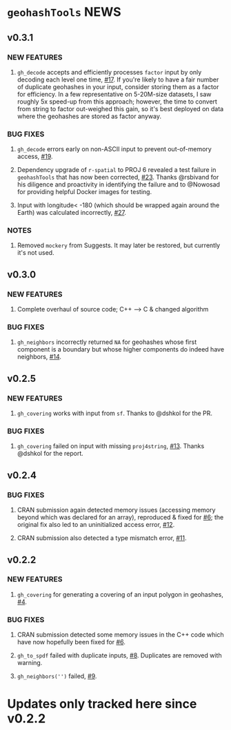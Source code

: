 # `geohashTools` NEWS

## v0.3.1

### NEW FEATURES

 1. `gh_decode` accepts and efficiently processes `factor` input by only decoding each level one time, [#17](https://github.com/MichaelChirico/geohashTools/issues/17). If you're likely to have a fair number of duplicate geohashes in your input, consider storing them as a factor for efficiency. In a few representative on 5-20M-size datasets, I saw roughly 5x speed-up from this approach; however, the time to convert from string to factor out-weighed this gain, so it's best deployed on data where the geohashes are stored as factor anyway.

### BUG FIXES

 1. `gh_decode` errors early on non-ASCII input to prevent out-of-memory access, [#19](https://github.com/MichaelChirico/geohashTools/issues/19).
 
 2. Dependency upgrade of `r-spatial` to PROJ 6 revealed a test failure in `geohashTools` that has now been corrected, [#23](https://github.com/MichaelChirico/geohashTools/issues/23). Thanks @rsbivand for his diligence and proactivity in identifying the failure and to @Nowosad for providing helpful Docker images for testing.
 
 3. Input with longitude< -180 (which should be wrapped again around the Earth) was calculated incorrectly, [#27](https://github.com/MichaelChirico/geohashTools/issues/27).

### NOTES

 1. Removed `mockery` from Suggests. It may later be restored, but currently it's not used.

## v0.3.0

### NEW FEATURES

 1. Complete overhaul of source code; C++ --> C & changed algorithm
 
### BUG FIXES

 1. `gh_neighbors` incorrectly returned `NA` for geohashes whose first component is a boundary but whose higher components do indeed have neighbors, [#14](https://github.com/MichaelChirico/geohashTools/issues/14).

## v0.2.5

### NEW FEATURES

 1. `gh_covering` works with input from `sf`. Thanks to @dshkol for the PR.

### BUG FIXES

 1. `gh_covering` failed on input with missing `proj4string`, [#13](https://github.com/MichaelChirico/geohashTools/issues/13). Thanks @dshkol for the report.

## v0.2.4

### BUG FIXES

 1. CRAN submission again detected memory issues (accessing memory beyond which was declared for an array), reproduced & fixed for [#6](https://github.com/MichaelChirico/geohashTools/issues/6); the original fix also led to an uninitialized access error, [#12](https://github.com/MichaelChirico/geohashTools/issues/12).
 
 2. CRAN submission also detected a type mismatch error, [#11](https://github.com/MichaelChirico/geohashTools/issues/11).

## v0.2.2

### NEW FEATURES

 1. `gh_covering` for generating a covering of an input polygon in geohashes, [#4](https://github.com/MichaelChirico/geohashTools/issues/4).

### BUG FIXES

 1. CRAN submission detected some memory issues in the C++ code which have now hopefully been fixed for [#6](https://github.com/MichaelChirico/geohashTools/issues/6).
 
 2. `gh_to_spdf` failed with duplicate inputs, [#8](https://github.com/MichaelChirico/geohashTools/issues/8). Duplicates are removed with warning.
 
 3. `gh_neighbors('')` failed, [#9](https://github.com/MichaelChirico/geohashTools/issues/9).

# Updates only tracked here since v0.2.2
